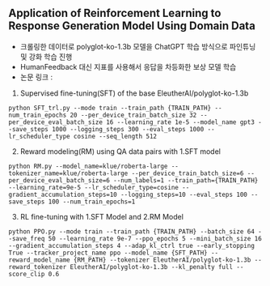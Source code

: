 ## Application of Reinforcement Learning to Response Generation Model Using Domain Data
+ 크롤링한 데이터로 polyglot-ko-1.3b 모델을 ChatGPT 학습 방식으로 파인튜닝 및 강화 학습 진행
+ HumanFeedback 대신 지표를 사용해서 응답을 차등화한 보상 모델 학습
+ 논문 링크 : 

1. Supervised fine-tuning(SFT) of the base EleutherAI/polyglot-ko-1.3b
```
python SFT_trl.py --mode train --train_path {TRAIN_PATH} --num_train_epochs 20 --per_device_train_batch_size 32 --per_device_eval_batch_size 16 --learning_rate 1e-5 --model_name gpt3 --save_steps 1000 --logging_steps 300 --eval_steps 1000 --lr_scheduler_type cosine --seq_length 512
```

2. Reward modeling(RM) using QA data pairs with 1.SFT model
```
python RM.py --model_name=klue/roberta-large --tokenizer_name=klue/roberta-large --per_device_train_batch_size=6 --per_device_eval_batch_size=6 --num_labels=1 --train_path={TRAIN_PATH} --learning_rate=9e-5 --lr_scheduler_type=cosine --gradient_accumulation_steps=10 --logging_steps=10 --eval_steps 100 --save_steps 100 --num_train_epochs=1
```

3. RL fine-tuning with 1.SFT Model and 2.RM Model
```
python PPO.py --mode train --train_path {TRAIN_PATH} --batch_size 64 --save_freq 50 --learning_rate 9e-7 --ppo_epochs 5 --mini_batch_size 16 --gradient_accumulation_steps 4 --adap_kl_ctrl true --early_stopping True --tracker_project_name ppo --model_name {SFT_PATH} --reward_model_name {RM_PATH} --tokenizer EleutherAI/polyglot-ko-1.3b --reward_tokenizer EleutherAI/polyglot-ko-1.3b --kl_penalty full --score_clip 0.6
```
